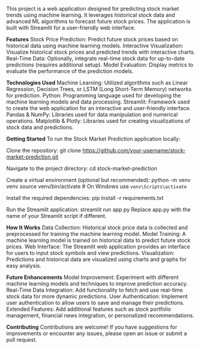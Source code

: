 This project is a web application designed for predicting stock market trends using machine learning. It leverages historical stock data and advanced ML algorithms to forecast future stock prices. The application is built with Streamlit for a user-friendly web interface.

**Features**
Stock Price Prediction: Predict future stock prices based on historical data using machine learning models.
Interactive Visualization: Visualize historical stock prices and predicted trends with interactive charts.
Real-Time Data: Optionally, integrate real-time stock data for up-to-date predictions (requires additional setup).
Model Evaluation: Display metrics to evaluate the performance of the prediction models.

**Technologies Used**
Machine Learning: Utilized algorithms such as Linear Regression, Decision Trees, or LSTM (Long Short-Term Memory) networks for prediction.
Python: Programming language used for developing the machine learning models and data processing.
Streamlit: Framework used to create the web application for an interactive and user-friendly interface.
Pandas & NumPy: Libraries used for data manipulation and numerical operations.
Matplotlib & Plotly: Libraries used for creating visualizations of stock data and predictions.

**Getting Started**
To run the Stock Market Prediction application locally:

Clone the repository:
git clone https://github.com/your-username/stock-market-prediction.git

Navigate to the project directory:
cd stock-market-prediction

Create a virtual environment (optional but recommended):
python -m venv venv
source venv/bin/activate  # On Windows use `venv\Scripts\activate`

Install the required dependencies:
pip install -r requirements.txt

Run the Streamlit application:
streamlit run app.py
Replace app.py with the name of your Streamlit script if different.

**How It Works**
Data Collection: Historical stock price data is collected and preprocessed for training the machine learning model.
Model Training: A machine learning model is trained on historical data to predict future stock prices.
Web Interface: The Streamlit web application provides an interface for users to input stock symbols and view predictions.
Visualization: Predictions and historical data are visualized using charts and graphs for easy analysis.

**Future Enhancements**
Model Improvement: Experiment with different machine learning models and techniques to improve prediction accuracy.
Real-Time Data Integration: Add functionality to fetch and use real-time stock data for more dynamic predictions.
User Authentication: Implement user authentication to allow users to save and manage their predictions.
Extended Features: Add additional features such as stock portfolio management, financial news integration, or personalized recommendations.

**Contributing**
Contributions are welcome! If you have suggestions for improvements or encounter any issues, please open an issue or submit a pull request.
